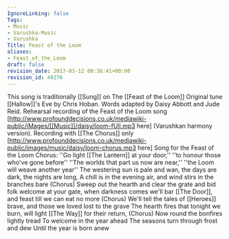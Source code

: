 ```yaml
---
IgnoreLinking: false
Tags:
- Music
- Varushka-Music
- Varushka
Title: Feast of the Loom
aliases:
- Feast_of_the_Loom
draft: false
revision_date: 2017-03-12 09:36:41+00:00
revision_id: 49276
---
```


This song is traditionally [[Sung]] on The [[Feast of the Loom]]
Original tune [[Hallow]]'s Eve by Chris Hoban. Words adapted by Daisy Abbott and Jude Reid.
Rehearsal recording of the Feast of the Loom song [http://www.profounddecisions.co.uk/mediawiki-public/iMages/[[Music]]/daisy/loom-fUll.mp3 here] (Varushkan harmony version).
Recording with [[The Chorus]] only [http://www.profounddecisions.co.uk/mediawiki-public/images/music/daisy/loom-chorus.mp3 here]
Song for the Feast of the Loom
Chorus:
''Go light [[The Lantern]] at your door,''
''to honour those who've gone before''
''The worlds that part us now are near,''
''the Loom will weave another year''
The westering sun is pale and wan,
the days are dark, the nights are long,
A chill is in the evening air,
and wind stirs in the branches bare
(Chorus)
Sweep out the hearth and clear the grate
and bid folk welcome at your gate,
when darkness comes we'll bar [[The Door]],
and feast till we can eat no more
(Chorus)
We'll tell the tales of [[Heroes]] brave,
and those we loved lost to the grave
The hearth fires that tonight we burn,
will light [[The Way]] for their return,
(Chorus)
Now round the bonfires lightly tread
To welcome in the year ahead
The seasons turn through frost and dew
Until the year is born anew